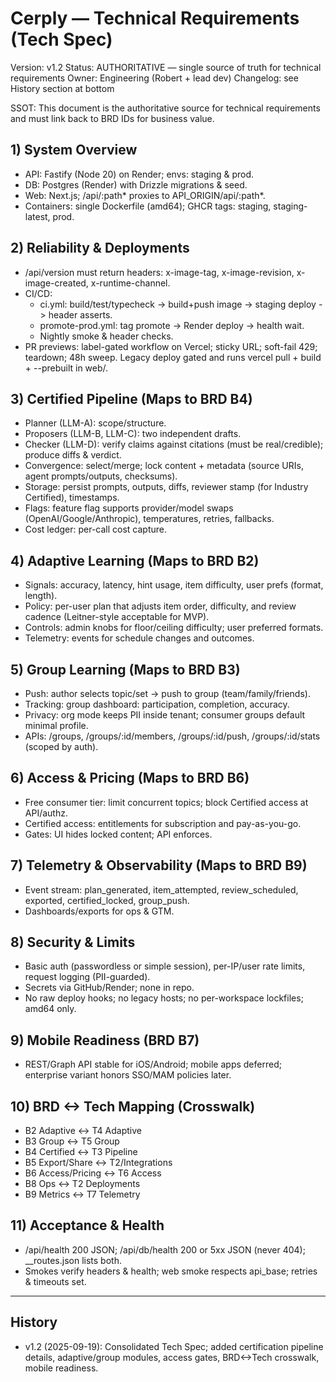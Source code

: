 # Cerply — Technical Requirements (Tech Spec)
Version: v1.2
Status: AUTHORITATIVE — single source of truth for technical requirements
Owner: Engineering (Robert + lead dev)
Changelog: see History section at bottom

SSOT: This document is the authoritative source for technical requirements and must link back to BRD IDs for business value.

## 1) System Overview
- API: Fastify (Node 20) on Render; envs: staging & prod.
- DB: Postgres (Render) with Drizzle migrations & seed.
- Web: Next.js; /api/:path* proxies to API_ORIGIN/api/:path*.
- Containers: single Dockerfile (amd64); GHCR tags: staging, staging-latest, prod.

## 2) Reliability & Deployments
- /api/version must return headers: x-image-tag, x-image-revision, x-image-created, x-runtime-channel.
- CI/CD:
  - ci.yml: build/test/typecheck -> build+push image -> staging deploy -> header asserts.
  - promote-prod.yml: tag promote -> Render deploy -> health wait.
  - Nightly smoke & header checks.
- PR previews: label-gated workflow on Vercel; sticky URL; soft-fail 429; teardown; 48h sweep. Legacy deploy gated and runs vercel pull + build + --prebuilt in web/.

## 3) Certified Pipeline (Maps to BRD B4)
- Planner (LLM-A): scope/structure.
- Proposers (LLM-B, LLM-C): two independent drafts.
- Checker (LLM-D): verify claims against citations (must be real/credible); produce diffs & verdict.
- Convergence: select/merge; lock content + metadata (source URIs, agent prompts/outputs, checksums).
- Storage: persist prompts, outputs, diffs, reviewer stamp (for Industry Certified), timestamps.
- Flags: feature flag supports provider/model swaps (OpenAI/Google/Anthropic), temperatures, retries, fallbacks.
- Cost ledger: per-call cost capture.

## 4) Adaptive Learning (Maps to BRD B2)
- Signals: accuracy, latency, hint usage, item difficulty, user prefs (format, length).
- Policy: per-user plan that adjusts item order, difficulty, and review cadence (Leitner-style acceptable for MVP).
- Controls: admin knobs for floor/ceiling difficulty; user preferred formats.
- Telemetry: events for schedule changes and outcomes.

## 5) Group Learning (Maps to BRD B3)
- Push: author selects topic/set -> push to group (team/family/friends).
- Tracking: group dashboard: participation, completion, accuracy.
- Privacy: org mode keeps PII inside tenant; consumer groups default minimal profile.
- APIs: /groups, /groups/:id/members, /groups/:id/push, /groups/:id/stats (scoped by auth).

## 6) Access & Pricing (Maps to BRD B6)
- Free consumer tier: limit concurrent topics; block Certified access at API/authz.
- Certified access: entitlements for subscription and pay-as-you-go.
- Gates: UI hides locked content; API enforces.

## 7) Telemetry & Observability (Maps to BRD B9)
- Event stream: plan_generated, item_attempted, review_scheduled, exported, certified_locked, group_push.
- Dashboards/exports for ops & GTM.

## 8) Security & Limits
- Basic auth (passwordless or simple session), per-IP/user rate limits, request logging (PII-guarded).
- Secrets via GitHub/Render; none in repo.
- No raw deploy hooks; no legacy hosts; no per-workspace lockfiles; amd64 only.

## 9) Mobile Readiness (BRD B7)
- REST/Graph API stable for iOS/Android; mobile apps deferred; enterprise variant honors SSO/MAM policies later.

## 10) BRD <-> Tech Mapping (Crosswalk)
- B2 Adaptive <-> T4 Adaptive
- B3 Group <-> T5 Group
- B4 Certified <-> T3 Pipeline
- B5 Export/Share <-> T2/Integrations
- B6 Access/Pricing <-> T6 Access
- B8 Ops <-> T2 Deployments
- B9 Metrics <-> T7 Telemetry

## 11) Acceptance & Health
- /api/health 200 JSON; /api/db/health 200 or 5xx JSON (never 404); __routes.json lists both.
- Smokes verify headers & health; web smoke respects api_base; retries & timeouts set.

---

## History
- v1.2 (2025-09-19): Consolidated Tech Spec; added certification pipeline details, adaptive/group modules, access gates, BRD<->Tech crosswalk, mobile readiness.
